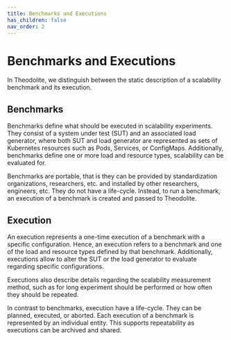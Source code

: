 ```yaml
---
title: Benchmarks and Executions
has_children: false
nav_order: 2
---
```


# Benchmarks and Executions

In Theodolite, we distinguish between the static description of a scalability benchmark and its execution.

## Benchmarks

Benchmarks define what should be executed in scalability experiments. They
consist of a system under test (SUT) and an associated load generator, where
both SUT and load generator are represented as sets of Kubernetes resources
such as Pods, Services, or ConfigMaps.
Additionally, benchmarks define one or more load and resource types, scalability
can be evaluated for.

[TODO]: # (Link to metrics)

Benchmarks are portable, that is they can be provided by standardization
organizations, researchers, etc. and installed by other researchers,
engineers, etc.
They do not have a life-cycle. Instead, to run a benchmark, an execution of a
benchmark is created and passed to Theodolite.

## Execution

An execution represents a one-time execution of a benchmark with a
specific configuration. Hence, an execution refers to a benchmark and one of
the load and resource types defined by that benchmark. Additionally, executions
allow to alter the SUT or the load generator to evaluate regarding specific
configurations.

Executions also describe details regarding the scalability measurement method,
such as for long experiment should be performed or how often they should be
repeated.

In contrast to benchmarks, execution have a life-cycle. They can be planned,
executed, or aborted. Each execution of a benchmark is represented by an
individual entity. This supports repeatability as executions can be archived
and shared.
